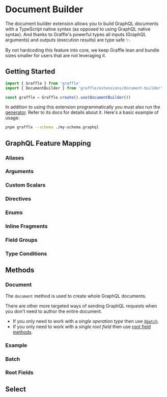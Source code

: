 # Document Builder

The document builder extension allows you to build GraphQL documents with a TypeScript native syntax (as opposed to using GraphQL native syntax). And thanks to Graffle's powerful types all inputs (GraphQL arguments) and outputs (execution results) are type safe ✨.

By not hardcoding this feature into core, we keep Graffle lean and bundle sizes smaller for users that are not leveraging it.

## Getting Started

```ts twoslash
import { Graffle } from 'graffle'
import { DocumentBuilder } from 'graffle/extensions/document-builder'

const graffle = Graffle.create().use(DocumentBuilder())
```

In addition to using this extension programmatically you must also run the [generator](../../../website/content/guides/20_topics/30_generation.md). Refer to its docs for details about it. Here's a basic example of usage:

```sh
pnpm graffle --schema ./my-schema.graphql
```

## GraphQL Feature Mapping

### Aliases

### Arguments

### Custom Scalars

### Directives

### Enums

### Inline Fragments

### Field Groups

### Type Conditions

## Methods

### Document

<!-- @include: @/_snippets/example-links/document.md -->

The `document` method is used to create whole GraphQL documents.

There are other more targeted ways of sending GraphQL requests when you don't need to author the entire document.

- If you only need to work with a _single operation type_ then use [`$batch`](./batch.md).
- If you only need to work with a _single root field_ then use [root field methods](./root-fields.md).

### Example

<!-- @include: @/_snippets/examples/generated/document.md -->

### Batch

### Root Fields

## Select
